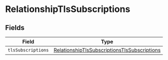 # RelationshipTlsSubscriptions


## Fields

| Field                                                                                                               | Type                                                                                                                | Required                                                                                                            | Description                                                                                                         |
| ------------------------------------------------------------------------------------------------------------------- | ------------------------------------------------------------------------------------------------------------------- | ------------------------------------------------------------------------------------------------------------------- | ------------------------------------------------------------------------------------------------------------------- |
| `tlsSubscriptions`                                                                                                  | [RelationshipTlsSubscriptionsTlsSubscriptions](../../models/shared/relationshiptlssubscriptionstlssubscriptions.md) | :heavy_minus_sign:                                                                                                  | N/A                                                                                                                 |